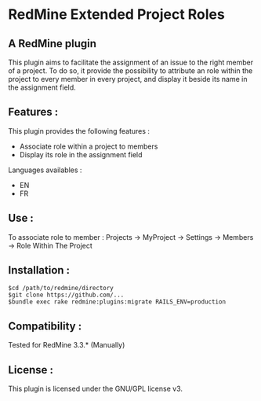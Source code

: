 # RedMine Extended Project Roles
## A RedMine plugin

This plugin aims to facilitate the assignment of an issue to the right member of a project.
To do so, it provide the possibility to attribute an role within the project to every member in every project,
and display it beside its name in the assignment field.


## Features :

This plugin provides the following features :
* Associate role within a project to members
* Display its role in the assignment field

Languages availables :
* EN
* FR

## Use :

To associate role to member :
	Projects -> MyProject -> Settings -> Members -> Role Within The Project

## Installation :

	$cd /path/to/redmine/directory
	$git clone https://github.com/...
	$bundle exec rake redmine:plugins:migrate RAILS_ENV=production

## Compatibility :
Tested for RedMine 3.3.* (Manually)

## License :
This plugin is licensed under the GNU/GPL license v3.




